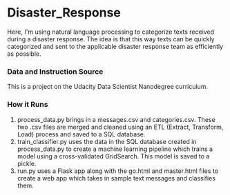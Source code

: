 # Disaster_Response
Here, I'm using natural language processing to categorize texts received during a disaster response.  The idea is that this way texts can be quickly categorized and sent to the applicable disaster response team as efficiently as possible.
### Data and Instruction Source
This is a project on the Udacity Data Scientist Nanodegree curriculum.
### How it Runs
1.  process_data.py brings in a messages.csv and categories.csv.  These two .csv files are merged and cleaned using an ETL (Extract, Transform, Load) process and saved to a SQL database.
2.  train_classifier.py uses the data in the SQL database created in process_data.py to create a machine learning pipeline which trains a model using a cross-validated GridSearch.  This model is saved to a pickle.
3.  run.py uses a Flask app along with the go.html and master.html files to create a web app which takes in sample text messages and classifies them.
